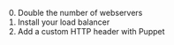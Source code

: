 0. Double the number of webservers
1. Install your load balancer
2. Add a custom HTTP header with Puppet
